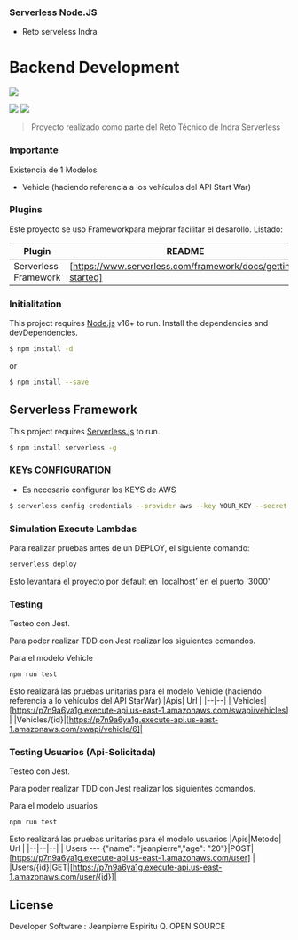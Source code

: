 <!--
title: 'AWS Simple HTTP Endpoint example in NodeJS'
description: 'This template demonstrates how to make a simple HTTP API with Node.js running on AWS Lambda and API Gateway using the Serverless Framework.'
layout: Doc
framework: v3
platform: AWS
language: nodeJS
authorLink: 'https://github.com/serverless'
authorName: 'Serverless, inc.'
authorAvatar: 'https://avatars1.githubusercontent.com/u/13742415?s=200&v=4'
-->

### Serverless Node.JS


- Reto serveless Indra

# Backend Development

![](http://www.accessyexcel.com/wp-content/uploads/2018/03/aws.png)

![](https://img.shields.io/github/tag/pandao/editor.md.svg) ![](https://img.shields.io/github/release/pandao/editor.md.svg)

> Proyecto realizado como parte del Reto Técnico de Indra
>  Serverless

### Importante

Existencia de 1 Modelos

- Vehicle (haciendo referencia a los vehículos del API Start War)

### Plugins

Este proyecto se uso Frameworkpara mejorar facilitar el desarollo.
Listado:

| Plugin                                 | README                                                                                        |
| -------------------------------------- | --------------------------------------------------------------------------------------------- |
| Serverless Framework                     | [https://www.serverless.com/framework/docs/getting-started]                        |


### Initialitation

This project requires [Node.js](https://nodejs.org/) v16+ to run.
Install the dependencies and devDependencies.

```sh
$ npm install -d
```

or

```sh
$ npm install --save
```

## Serverless Framework

This project requires [Serverless.js](https://www.serverless.com/) to run.

```sh
$ npm install serverless -g
```

### KEYs CONFIGURATION

- Es necesario configurar los KEYS de AWS

```sh
$ serverless config credentials --provider aws --key YOUR_KEY --secret YOUR_SECRET_KEY
```

### Simulation Execute Lambdas

Para realizar pruebas antes de un DEPLOY, el siguiente comando:

```sh
serverless deploy
```

Esto levantará el proyecto por default en 'localhost' en el puerto '3000'

### Testing

Testeo con Jest.

Para poder realizar TDD con Jest realizar los siguientes comandos.

Para el modelo Vehicle

```sh
npm run test
```

Esto realizará las pruebas unitarias para el modelo Vehicle (haciendo referencia a lo vehículos del API StarWar)
|Apis| Url |
|--|--|
| Vehicles| [https://p7n9a6ya1g.execute-api.us-east-1.amazonaws.com/swapi/vehicles] |
|Vehicles/{id}|[https://p7n9a6ya1g.execute-api.us-east-1.amazonaws.com/swapi/vehicle/6]|


### Testing Usuarios (Api-Solicitada)

Testeo con Jest.

Para poder realizar TDD con Jest realizar los siguientes comandos.

Para el modelo usuarios

```sh
npm run test
```

Esto realizará las pruebas unitarias para el modelo usuarios
|Apis|Metodo| Url |
|--|--|--|
| Users --- {"name":  "jeanpierre","age":  "20"}|POST| [https://p7n9a6ya1g.execute-api.us-east-1.amazonaws.com/user] |
|Users/{id}|GET|[https://p7n9a6ya1g.execute-api.us-east-1.amazonaws.com/user/{id}]|

## License

Developer Software : Jeanpierre Espiritu Q. 
OPEN SOURCE
